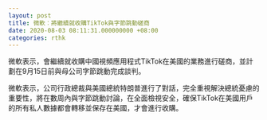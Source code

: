 ```yaml
---
layout: post
title: 微軟︰將繼續就收購TikTok與字節跳動磋商
date: 2020-08-03 08:11:31.000000000 +08:00
categories: rthk
---
```


微軟表示，會繼續就收購中國視頻應用程式TikTok在美國的業務進行磋商，並計劃在9月15日前與母公司字節跳動完成談判。

微軟表示，公司行政總裁與美國總統特朗普進行了對話，完全重視解決總統憂慮的重要性，將在數周內與字節跳動討論，在全面檢視安全，確保TikTok在美國用戶的所有私人數據都會轉移並保存在美國，才會進行收購。
